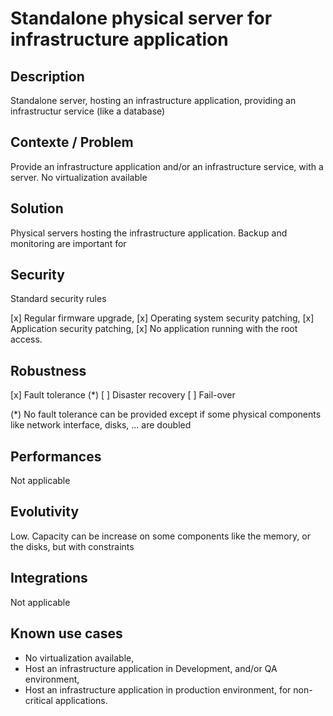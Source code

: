 # Standalone physical server for infrastructure application

## Description
Standalone server, hosting an infrastructure application, providing an infrastructur service (like a database)

## Contexte / Problem
Provide an infrastructure application and/or an infrastructure service, with a server. No virtualization available

## Solution
Physical servers hosting the infrastructure application. Backup and monitoring are important for

## Security

Standard security rules

[x] Regular firmware upgrade,
[x] Operating system security patching,
[x] Application security patching,
[x] No application running with the root access.

## Robustness

[x] Fault tolerance (*)
[ ] Disaster recovery
[ ] Fail-over

(*) No fault tolerance can be provided except if some physical components like network interface, disks, ... are doubled

## Performances

Not applicable

## Evolutivity

Low. Capacity can be increase on some components like the memory, or the disks, but with constraints

## Integrations

Not applicable

## Known use cases

* No virtualization available,
* Host an infrastructure application in Development, and/or QA environment, 
* Host an infrastructure application in production environment, for non-critical applications.
